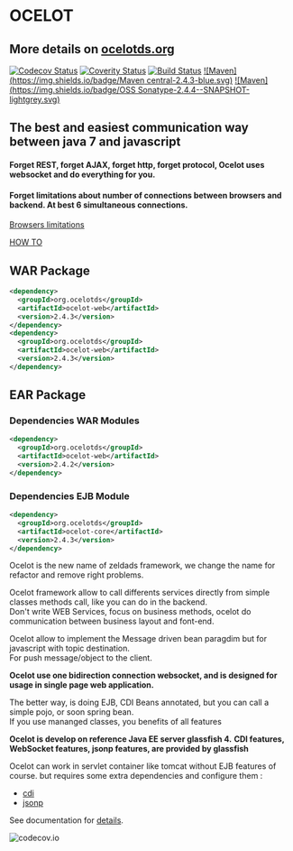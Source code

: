 # OCELOT
## More  details on [ocelotds.org](http://ocelotds.org)
[![Codecov Status](https://codecov.io/github/hhdevelopment/ocelot/coverage.svg?branch=master)](https://codecov.io/github/hhdevelopment)
[![Coverity Status](https://scan.coverity.com/projects/5757/badge.svg)](https://scan.coverity.com/projects/5757)
[![Build Status](https://travis-ci.org/hhdevelopment/ocelot.svg?branch=master)](https://travis-ci.org/hhdevelopment/ocelot)
[![Maven](https://img.shields.io/badge/Maven central-2.4.3-blue.svg)](http://search.maven.org/#search|ga|1|ocelot)
[![Maven](https://img.shields.io/badge/OSS Sonatype-2.4.4--SNAPSHOT-lightgrey.svg)](https://oss.sonatype.org/#nexus-search;gav~org.ocelotds~ocelot~~~)

## The best and easiest communication way between java 7 and javascript
#### Forget REST, forget AJAX, forget http, forget protocol, Ocelot uses websocket and do everything for you.

#### Forget limitations about number of connections between browsers and backend. At best 6 simultaneous connections.

[Browsers limitations](http://webdebug.net/2013/12/browser-connection-limit)

[HOW TO](https://github.com/hhdevelopment/ocelot/wiki/howto)

## WAR Package 
```xml
<dependency>
  <groupId>org.ocelotds</groupId>
  <artifactId>ocelot-web</artifactId>
  <version>2.4.3</version>
</dependency>
<dependency>
  <groupId>org.ocelotds</groupId>
  <artifactId>ocelot-web</artifactId>
  <version>2.4.3</version>
</dependency>
```
## EAR Package 
### Dependencies WAR Modules
```xml
<dependency>
  <groupId>org.ocelotds</groupId>
  <artifactId>ocelot-web</artifactId>
  <version>2.4.2</version>
</dependency>
```
### Dependencies EJB Module
```xml
<dependency>
  <groupId>org.ocelotds</groupId>
  <artifactId>ocelot-core</artifactId>
  <version>2.4.3</version>
</dependency>
```

Ocelot is the new name of zeldads framework, we change the name for refactor and remove right problems.

Ocelot framework allow to call differents services directly from simple classes methods call, like you can do in the backend.   
Don't write WEB Services, focus on business methods, ocelot do communication between business layout and font-end.

Ocelot allow to implement the Message driven bean paragdim but for javascript with topic destination.   
For push message/object to the client.

**Ocelot use one bidirection connection websocket, and is designed for usage in  single page web application.**

The better way, is doing EJB, CDI Beans annotated, but you can call a simple pojo, or soon spring bean.   
If you use mananged classes, you benefits of all features

**Ocelot is develop on reference Java EE server glassfish 4.**
**CDI features, WebSocket features, jsonp features, are provided by glassfish**  

Ocelot can work in servlet container like tomcat without EJB features of course. but requires some extra dependencies and configure them :
 - [cdi](http://docs.jboss.org/weld/reference/1.0.0/en-US/html/environments.html)
 - [jsonp](https://jsonp.java.net/) 

See documentation for [details](http://ocelotds.org).

![codecov.io](http://codecov.io/github/hhdevelopment/ocelot/branch.svg?branch=master)
